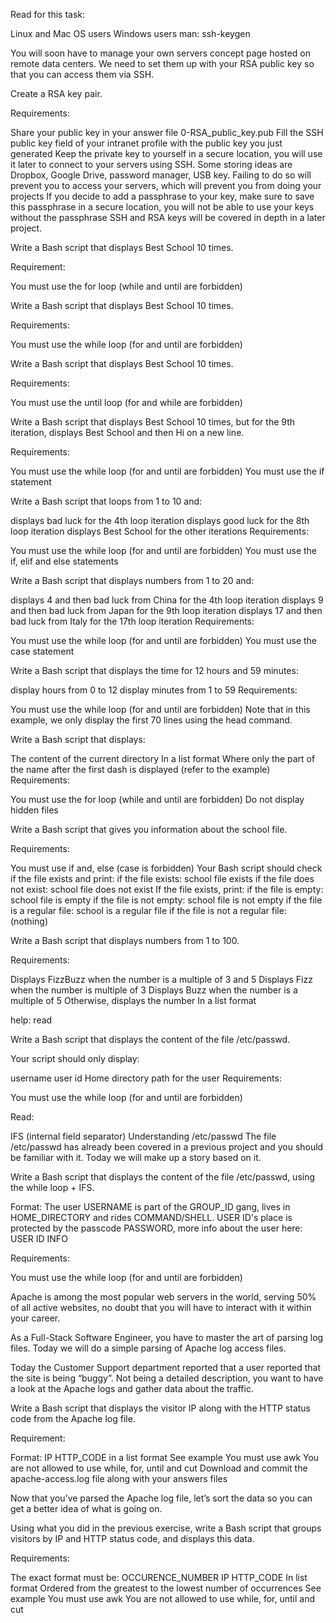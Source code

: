 Read for this task:

Linux and Mac OS users
Windows users
man: ssh-keygen

You will soon have to manage your own servers concept page hosted on remote data centers. We need to set them up with your RSA public key so that you can access them via SSH.

Create a RSA key pair.

Requirements:

Share your public key in your answer file 0-RSA_public_key.pub
Fill the SSH public key field of your intranet profile with the public key you just generated
Keep the private key to yourself in a secure location, you will use it later to connect to your servers using SSH. Some storing ideas are Dropbox, Google Drive, password manager, USB key. Failing to do so will prevent you to access your servers, which will prevent you from doing your projects
If you decide to add a passphrase to your key, make sure to save this passphrase in a secure location, you will not be able to use your keys without the passphrase
SSH and RSA keys will be covered in depth in a later project.

Write a Bash script that displays Best School 10 times.

Requirement:

You must use the for loop (while and until are forbidden)


Write a Bash script that displays Best School 10 times.

Requirements:

You must use the while loop (for and until are forbidden)

Write a Bash script that displays Best School 10 times.

Requirements:

You must use the until loop (for and while are forbidden)

Write a Bash script that displays Best School 10 times, but for the 9th iteration, displays Best School and then Hi on a new line.

Requirements:

You must use the while loop (for and until are forbidden)
You must use the if statement

Write a Bash script that loops from 1 to 10 and:

displays bad luck for the 4th loop iteration
displays good luck for the 8th loop iteration
displays Best School for the other iterations
Requirements:

You must use the while loop (for and until are forbidden)
You must use the if, elif and else statements

Write a Bash script that displays numbers from 1 to 20 and:

displays 4 and then bad luck from China for the 4th loop iteration
displays 9 and then bad luck from Japan for the 9th loop iteration
displays 17 and then bad luck from Italy for the 17th loop iteration
Requirements:

You must use the while loop (for and until are forbidden)
You must use the case statement

Write a Bash script that displays the time for 12 hours and 59 minutes:

display hours from 0 to 12
display minutes from 1 to 59
Requirements:

You must use the while loop (for and until are forbidden)
Note that in this example, we only display the first 70 lines using the head command.

Write a Bash script that displays:

The content of the current directory
In a list format
Where only the part of the name after the first dash is displayed (refer to the example)
Requirements:

You must use the for loop (while and until are forbidden)
Do not display hidden files

Write a Bash script that gives you information about the school file.

Requirements:

You must use if and, else (case is forbidden)
Your Bash script should check if the file exists and print:
if the file exists: school file exists
if the file does not exist: school file does not exist
If the file exists, print:
if the file is empty: school file is empty
if the file is not empty: school file is not empty
if the file is a regular file: school is a regular file
if the file is not a regular file: (nothing)

Write a Bash script that displays numbers from 1 to 100.

Requirements:

Displays FizzBuzz when the number is a multiple of 3 and 5
Displays Fizz when the number is multiple of 3
Displays Buzz when the number is a multiple of 5
Otherwise, displays the number
In a list format

help: read

Write a Bash script that displays the content of the file /etc/passwd.

Your script should only display:

username
user id
Home directory path for the user
Requirements:

You must use the while loop (for and until are forbidden)

Read:

IFS (internal field separator)
Understanding /etc/passwd
The file /etc/passwd has already been covered in a previous project and you should be familiar with it. Today we will make up a story based on it.

Write a Bash script that displays the content of the file /etc/passwd, using the while loop + IFS.

Format: The user USERNAME is part of the GROUP_ID gang, lives in HOME_DIRECTORY and rides COMMAND/SHELL. USER ID's place is protected by the passcode PASSWORD, more info about the user here: USER ID INFO

Requirements:

You must use the while loop (for and until are forbidden)

Apache is among the most popular web servers in the world, serving 50% of all active websites, no doubt that you will have to interact with it within your career.

As a Full-Stack Software Engineer, you have to master the art of parsing log files. Today we will do a simple parsing of Apache log access files.

Today the Customer Support department reported that a user reported that the site is being “buggy”. Not being a detailed description, you want to have a look at the Apache logs and gather data about the traffic.

Write a Bash script that displays the visitor IP along with the HTTP status code from the Apache log file.

Requirement:

Format: IP HTTP_CODE
in a list format
See example
You must use awk
You are not allowed to use while, for, until and cut
Download and commit the apache-access.log file along with your answers files

Now that you’ve parsed the Apache log file, let’s sort the data so you can get a better idea of what is going on.

Using what you did in the previous exercise, write a Bash script that groups visitors by IP and HTTP status code, and displays this data.

Requirements:

The exact format must be:
OCCURENCE_NUMBER IP HTTP_CODE
In list format
Ordered from the greatest to the lowest number of occurrences
See example
You must use awk
You are not allowed to use while, for, until and cut


